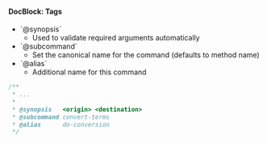 ####  DocBlock: Tags

* <!-- .element: class="fragment" --> `@synopsis`
	* Used to validate required arguments automatically
* <!-- .element: class="fragment" --> `@subcommand`
	* Set the canonical name for the command (defaults to method name)
* <!-- .element: class="fragment" --> `@alias`
	* Additional name for this command

```php
/**
 * ...
 *
 * @synopsis   <origin> <destination>
 * @subcommand convert-terms
 * @alias      do-conversion
 */
```
<!-- .element: class="fragment" -->
